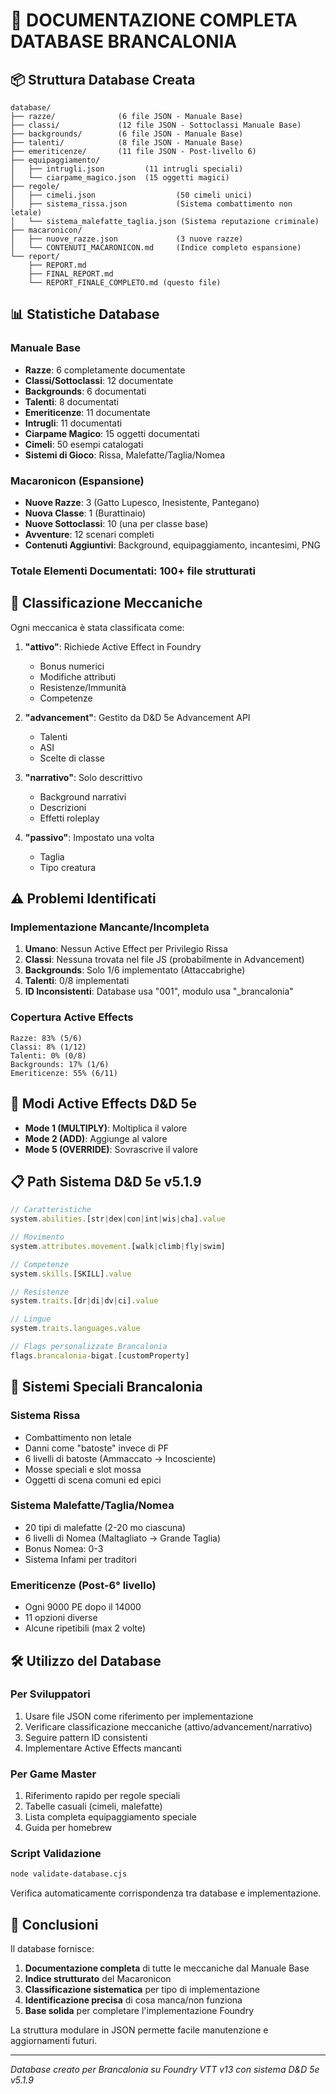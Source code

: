 # 📜 DOCUMENTAZIONE COMPLETA DATABASE BRANCALONIA

## 📦 Struttura Database Creata

```
database/
├── razze/              (6 file JSON - Manuale Base)
├── classi/             (12 file JSON - Sottoclassi Manuale Base)
├── backgrounds/        (6 file JSON - Manuale Base)
├── talenti/            (8 file JSON - Manuale Base)
├── emeriticenze/       (11 file JSON - Post-livello 6)
├── equipaggiamento/
│   ├── intrugli.json         (11 intrugli speciali)
│   └── ciarpame_magico.json  (15 oggetti magici)
├── regole/
│   ├── cimeli.json                  (50 cimeli unici)
│   ├── sistema_rissa.json           (Sistema combattimento non letale)
│   └── sistema_malefatte_taglia.json (Sistema reputazione criminale)
├── macaronicon/
│   ├── nuove_razze.json             (3 nuove razze)
│   └── CONTENUTI_MACARONICON.md     (Indice completo espansione)
└── report/
    ├── REPORT.md
    ├── FINAL_REPORT.md
    └── REPORT_FINALE_COMPLETO.md (questo file)
```

## 📊 Statistiche Database

### Manuale Base
- **Razze**: 6 completamente documentate
- **Classi/Sottoclassi**: 12 documentate
- **Backgrounds**: 6 documentati
- **Talenti**: 8 documentati
- **Emeriticenze**: 11 documentate
- **Intrugli**: 11 documentati
- **Ciarpame Magico**: 15 oggetti documentati
- **Cimeli**: 50 esempi catalogati
- **Sistemi di Gioco**: Rissa, Malefatte/Taglia/Nomea

### Macaronicon (Espansione)
- **Nuove Razze**: 3 (Gatto Lupesco, Inesistente, Pantegano)
- **Nuova Classe**: 1 (Burattinaio)
- **Nuove Sottoclassi**: 10 (una per classe base)
- **Avventure**: 12 scenari completi
- **Contenuti Aggiuntivi**: Background, equipaggiamento, incantesimi, PNG

### Totale Elementi Documentati: **100+ file strutturati**

## 🎯 Classificazione Meccaniche

Ogni meccanica è stata classificata come:

1. **"attivo"**: Richiede Active Effect in Foundry
   - Bonus numerici
   - Modifiche attributi
   - Resistenze/Immunità
   - Competenze

2. **"advancement"**: Gestito da D&D 5e Advancement API
   - Talenti
   - ASI
   - Scelte di classe

3. **"narrativo"**: Solo descrittivo
   - Background narrativi
   - Descrizioni
   - Effetti roleplay

4. **"passivo"**: Impostato una volta
   - Taglia
   - Tipo creatura

## ⚠️ Problemi Identificati

### Implementazione Mancante/Incompleta
1. **Umano**: Nessun Active Effect per Privilegio Rissa
2. **Classi**: Nessuna trovata nel file JS (probabilmente in Advancement)
3. **Backgrounds**: Solo 1/6 implementato (Attaccabrighe)
4. **Talenti**: 0/8 implementati
5. **ID Inconsistenti**: Database usa "001", modulo usa "_brancalonia"

### Copertura Active Effects
```
Razze: 83% (5/6)
Classi: 8% (1/12)
Talenti: 0% (0/8)
Backgrounds: 17% (1/6)
Emeriticenze: 55% (6/11)
```

## 🔧 Modi Active Effects D&D 5e

- **Mode 1 (MULTIPLY)**: Moltiplica il valore
- **Mode 2 (ADD)**: Aggiunge al valore
- **Mode 5 (OVERRIDE)**: Sovrascrive il valore

## 📋 Path Sistema D&D 5e v5.1.9

```javascript
// Caratteristiche
system.abilities.[str|dex|con|int|wis|cha].value

// Movimento
system.attributes.movement.[walk|climb|fly|swim]

// Competenze
system.skills.[SKILL].value

// Resistenze
system.traits.[dr|di|dv|ci].value

// Lingue
system.traits.languages.value

// Flags personalizzate Brancalonia
flags.brancalonia-bigat.[customProperty]
```

## 🌟 Sistemi Speciali Brancalonia

### Sistema Rissa
- Combattimento non letale
- Danni come "batoste" invece di PF
- 6 livelli di batoste (Ammaccato → Incosciente)
- Mosse speciali e slot mossa
- Oggetti di scena comuni ed epici

### Sistema Malefatte/Taglia/Nomea
- 20 tipi di malefatte (2-20 mo ciascuna)
- 6 livelli di Nomea (Maltagliato → Grande Taglia)
- Bonus Nomea: 0-3
- Sistema Infami per traditori

### Emeriticenze (Post-6° livello)
- Ogni 9000 PE dopo il 14000
- 11 opzioni diverse
- Alcune ripetibili (max 2 volte)

## 🛠️ Utilizzo del Database

### Per Sviluppatori
1. Usare file JSON come riferimento per implementazione
2. Verificare classificazione meccaniche (attivo/advancement/narrativo)
3. Seguire pattern ID consistenti
4. Implementare Active Effects mancanti

### Per Game Master
1. Riferimento rapido per regole speciali
2. Tabelle casuali (cimeli, malefatte)
3. Lista completa equipaggiamento speciale
4. Guida per homebrew

### Script Validazione
```bash
node validate-database.cjs
```
Verifica automaticamente corrispondenza tra database e implementazione.

## 📝 Conclusioni

Il database fornisce:
1. **Documentazione completa** di tutte le meccaniche dal Manuale Base
2. **Indice strutturato** del Macaronicon
3. **Classificazione sistematica** per tipo di implementazione
4. **Identificazione precisa** di cosa manca/non funziona
5. **Base solida** per completare l'implementazione Foundry

La struttura modulare in JSON permette facile manutenzione e aggiornamenti futuri.

---

*Database creato per Brancalonia su Foundry VTT v13 con sistema D&D 5e v5.1.9*